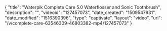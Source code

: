 {
    "title": "Waterpik Complete Care 5.0 Waterflosser and Sonic Toothbrush",
    "description": "",
    "videoid": "127457073",
    "date_created": "1509547931",
    "date_modified": "1516390396",
    "type": "captivate",
    "layout": "video",
    "url": "\/v\/complete-care-63546309-46803382-mp4\/127457073"
}